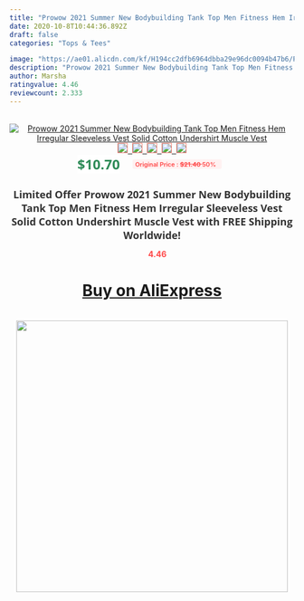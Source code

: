 ```yaml
---
title: "Prowow 2021 Summer New Bodybuilding Tank Top Men Fitness Hem Irregular Sleeveless Vest Solid Cotton Undershirt Muscle Vest"
date: 2020-10-8T10:44:36.892Z
draft: false
categories: "Tops & Tees"

image: "https://ae01.alicdn.com/kf/H194cc2dfb6964dbba29e96dc0094b47b6/Prowow-2021-Summer-New-Bodybuilding-Tank-Top-Men-Fitness-Hem-Irregular-Sleeveless-Vest-Solid-Cotton-Undershirt.jpg"
description: "Prowow 2021 Summer New Bodybuilding Tank Top Men Fitness Hem Irregular Sleeveless Vest Solid Cotton Undershirt Muscle Vest"
author: Marsha
ratingvalue: 4.46
reviewcount: 2.333
---
```

<br>
<div style="text-align: center;">
<a href="https://s.click.aliexpress.com/e/_AEzrV7" target="_blank" rel="nofollow noopener noreferrer"><img alt="Prowow 2021 Summer New Bodybuilding Tank Top Men Fitness Hem Irregular Sleeveless Vest Solid Cotton Undershirt Muscle Vest" class="magnifier-image" src="https://ae01.alicdn.com/kf/H194cc2dfb6964dbba29e96dc0094b47b6/Prowow-2021-Summer-New-Bodybuilding-Tank-Top-Men-Fitness-Hem-Irregular-Sleeveless-Vest-Solid-Cotton-Undershirt.jpg_640x640.jpg">
<br>
<img style="border:1px solid salmon" src="https://ae01.alicdn.com/kf/H194cc2dfb6964dbba29e96dc0094b47b6/Prowow-2021-Summer-New-Bodybuilding-Tank-Top-Men-Fitness-Hem-Irregular-Sleeveless-Vest-Solid-Cotton-Undershirt.jpg_120x120.jpg">&nbsp;&nbsp;<img style="border:1px solid salmon" src="https://ae01.alicdn.com/kf/H0ff98383e8ed4b2eb32142245a687551R/Prowow-2021-Summer-New-Bodybuilding-Tank-Top-Men-Fitness-Hem-Irregular-Sleeveless-Vest-Solid-Cotton-Undershirt.jpg_120x120.jpg">&nbsp;&nbsp;<img style="border:1px solid salmon" src="https://ae01.alicdn.com/kf/H39b9350b74f941f5b19d4b834349461bI/Prowow-2021-Summer-New-Bodybuilding-Tank-Top-Men-Fitness-Hem-Irregular-Sleeveless-Vest-Solid-Cotton-Undershirt.jpg_120x120.jpg">&nbsp;&nbsp;<img style="border:1px solid salmon" src="https://ae01.alicdn.com/kf/H1e41928b2ef0406895542e9feab3e332C/Prowow-2021-Summer-New-Bodybuilding-Tank-Top-Men-Fitness-Hem-Irregular-Sleeveless-Vest-Solid-Cotton-Undershirt.jpg_120x120.jpg">&nbsp;&nbsp;<img style="border:1px solid salmon" src="https://ae01.alicdn.com/kf/H520ff2047e124dac9cf4615ef2e23c533/Prowow-2021-Summer-New-Bodybuilding-Tank-Top-Men-Fitness-Hem-Irregular-Sleeveless-Vest-Solid-Cotton-Undershirt.jpg_120x120.jpg"></a></div><br0>
<div style="text-align: center;"><span style="background-color: white; border: 0px; box-sizing: border-box; color: seagreen; display: inline-block; font-family: &quot;open sans&quot; , &quot;arial&quot; , &quot;helvetica&quot; , sans-serif , &quot;heiti&quot;; font-size: 24px; font-stretch: inherit; font-weight: 700; line-height: inherit; margin: 0px 10px 0px 0px; padding: 0px; vertical-align: middle;">$10.70 </span>
<span style="background: rgb(255 , 241 , 241); border-radius: 3px; border: 0px; box-sizing: border-box; color: #ff4747; display: inline-block; font-family: inherit; font-size: 12px; font-stretch: inherit; font-style: inherit; font-variant: inherit; font-weight: 600; line-height: inherit; margin: 0px; padding: 2px 5px; transform: scale(0.9); vertical-align: middle;">Original Price : <b style="text-decoration: line-through;">$21.40 </b> 50%&nbsp;&nbsp;</span></div>
<h1 style="color: #333333; display: inline-block; font-family: &quot;open sans&quot; , &quot;arial&quot; , &quot;helvetica&quot; , sans-serif , &quot;heiti&quot;; font-size: 18px; font-stretch: inherit; font-weight: 700; text-align: center;">Limited Offer Prowow 2021 Summer New Bodybuilding Tank Top Men Fitness Hem Irregular Sleeveless Vest Solid Cotton Undershirt Muscle Vest with FREE Shipping Worldwide!</h1>
<div style="color: #ff4747; text-align: center;">
<img src="https://4.bp.blogspot.com/-M0ZcTcb-5uY/XleCXlxnR4I/AAAAAAAAAEc/OrjgMkXV1oMQFaCRZj5HQwOCBcu3w1FegCPcBGAYYCw/s1600/star.png" style="height: 15px;">&nbsp;<b>4.46</b></div>
<div class="button_cont" align="center"><a class="buynow_a" href="https://s.click.aliexpress.com/e/_AEzrV7" target="_blank" rel="nofollow noopener noreferrer"><H1>Buy on AliExpress</H1></a></div><br>
<div class="separator" style="clear: both; text-align: center;">
<img src="https://lh3.googleusercontent.com/-pTy5HemUv9M/XlePHvY0dAI/AAAAAAAAAE4/0nX5iRUoIWY8eMW9Dpxeirr157OZliDIgCLcBGAsYHQ/s1600/badge.gif" width="480">
</div>
